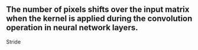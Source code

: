 The number of pixels shifts over the input matrix when the kernel is applied during the convolution operation in neural network layers.
---
Stride
